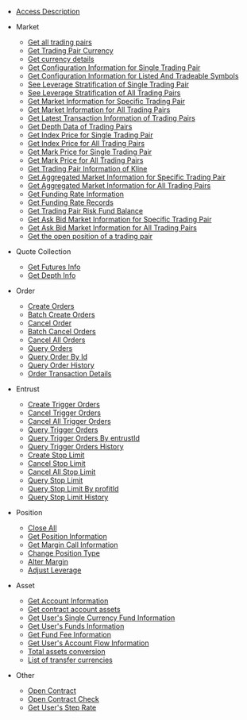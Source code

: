 <!-- docs/_sidebar -->

* [Access Description](/en/future-u/README)

* Market
  * [Get all trading pairs](/en/future-u/market/symbol-all)
  * [Get Trading Pair Currency ](/en/future-u/market/symbol-coins)
  * [Get currency details](/en/future-u/market/symbol-coin-detail)
  * [Get Configuration Information for Single Trading Pair](/en/future-u/market/symbol-detail)
  * [Get Configuration Information for Listed And Tradeable Symbols](/en/future-u/market/symbol-list)
  * [See Leverage Stratification of Single Trading Pair ](/en/future-u/market/leverage-bracket-detail)
  * [See Leverage Stratification of All Trading Pairs](/en/future-u/market/leverage-bracket-list)
  * [Get Market Information for Specific Trading Pair](/en/future-u/market/ticker)
  * [Get Market Information for All Trading Pairs](/en/future-u/market/tickers)
  * [Get Latest Transaction Information of Trading Pairs](/en/future-u/market/deal)
  * [Get Depth Data of Trading Pairs](/en/future-u/market/depth)
  * [Get Index Price for Single Trading Pair](/en/future-u/market/symbol-index-price)
  * [Get Index Price for All Trading Pairs](/en/future-u/market/index-price)
  * [Get Mark Price for Single Trading Pair](/en/future-u/market/symbol-mark-price)
  * [Get Mark Price for All Trading Pairs](/en/future-u/market/mark-price)
  * [Get Trading Pair Information of Kline](/en/future-u/market/kline)
  * [Get Aggregated Market Information for Specific Trading Pair](/en/future-u/market/agg-ticker)
  * [Get Aggregated Market Information for All Trading Pairs](/en/future-u/market/agg-tickers)
  * [Get Funding Rate Information](/en/future-u/market/funding-rate)
  * [Get Funding Rate Records](/en/future-u/market/funding-rate-record)
  * [Get Trading Pair Risk Fund Balance](/en/future-u/market/risk-balance)
  * [Get Ask Bid Market Information for Specific Trading Pair](/en/future-u/market/ticker-book)
  * [Get Ask Bid Market Information for All Trading Pairs](/en/future-u/market/ticker-books)
  * [Get the open position of a trading pair](/en/future-u/market/open-interest)

* Quote Collection
  * [Get Futures Info](/en/future-u/quote/contracts.md)
  * [Get Depth Info](/en/future-u/quote/orderbook.md)

* Order
  * [Create Orders](/en/future-u/trade/order-create)
  * [Batch Create Orders](/en/future-u/trade/order-create-batch)
  * [Cancel Order](/en/future-u/trade/order-cancel)
  * [Batch Cancel Orders](/en/future-u/trade/order-cancel-batch)
  * [Cancel All Orders](/en/future-u/trade/order-cancel-all)
  * [Query Orders](/en/future-u/trade/order-list)
  * [Query Order By Id](/en/future-u/trade/order-detail)
  * [Query Order History](/en/future-u/trade/order-list-history)
  * [Order Transaction Details](/en/future-u/trade/order-trade-list)

* Entrust
  * [Create Trigger Orders](/en/future-u/entrust/plan-create)
  * [Cancel Trigger Orders](/en/future-u/entrust/plan-cancel)
  * [Cancel All Trigger Orders](/en/future-u/entrust/plan-cancel-all)
  * [Query Trigger Orders](/en/future-u/entrust/plan-list)
  * [Query Trigger Orders By entrustId](/en/future-u/entrust/plan-detail)
  * [Query Trigger Orders History](/en/future-u/entrust/plan-list-history)
  * [Create Stop Limit](/en/future-u/entrust/profit-stop-create)
  <!--* [修改止盈止损TODO](/en/future-u/entrust/profit-stop-update)-->
  * [Cancel Stop Limit](/en/future-u/entrust/profit-stop-cancel)
  * [Cancel All Stop Limit](/en/future-u/entrust/profit-stop-cancel-all)
  * [Query Stop Limit](/en/future-u/entrust/profit-stop-list)
  * [Query Stop Limit By profitId](/en/future-u/entrust/profit-stop-detail)
  * [Query Stop Limit History](/en/future-u/entrust/profit-stop-list-history)

* Position
  * [Close All](/en/future-u/position/position-close-all)
  * [Get Position Information](/en/future-u/position/position-list)
  * [Get Margin Call Information](/en/future-u/position/position-break-list)
  * [Change Position Type](/en/future-u/position/position-change-type)
  * [Alter Margin](/en/future-u/position/position-margin)
  * [Adjust Leverage](/en/future-u/position/position-adjust-leverage)

  <!--* [获取ADL信息](/en/future-u/position/position-adl)-->

* Asset
  * [Get Account Information](/en/future-u/asset/account-info)
  * [Get contract account assets](/en/future-u/asset/balance-list)
  * [Get User's Single Currency Fund Information](/en/future-u/asset/balance-detail)
  * [Get User's Funds Information](/en/future-u/asset/future-balance)
  * [Get Fund Fee Information](/en/future-u/asset/funding-rate-list)
  * [Get User's Account Flow Information](/en/future-u/asset/balance-bills)
  * [Total assets conversion](/en/future-u/asset/balance-convert)
  * [List of transfer currencies](/en/future-u/asset/coins)

* Other
  * [Open Contract](/en/future-u/user/account-open)
  * [Open Contract Check](/en/future-u/user/account-open-check)
  * [Get User's Step Rate](/en/future-u/user/step-rate)





&nbsp;
